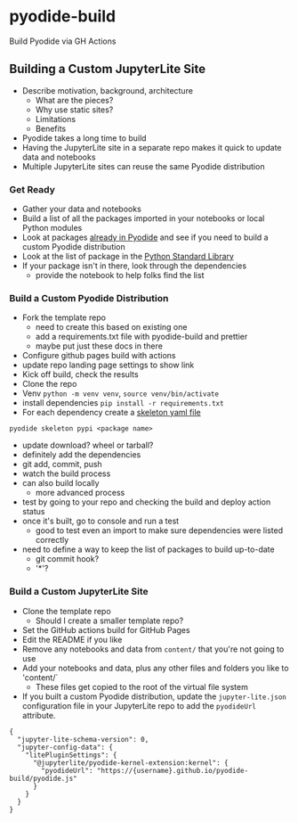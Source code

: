 # pyodide-build

Build Pyodide via GH Actions

## Building a Custom JupyterLite Site

- Describe motivation, background, architecture
  - What are the pieces?
  - Why use static sites?
  - Limitations
  - Benefits
- Pyodide takes a long time to build
- Having the JupyterLite site in a separate repo makes it quick to update data and notebooks
- Multiple JupyterLite sites can reuse the same Pyodide distribution

### Get Ready

- Gather your data and notebooks
- Build a list of all the packages imported in your notebooks or local Python modules
- Look at packages [already in Pyodide](https://pyodide.org/en/stable/usage/packages-in-pyodide.html) and see if you need to build a custom Pyodide distribution
- Look at the list of package in the [Python Standard Library](https://docs.python.org/3/py-modindex.html)
- If your package isn't in there, look through the dependencies
  - provide the notebook to help folks find the list

### Build a Custom Pyodide Distribution

- Fork the template repo
  - need to create this based on existing one
  - add a requirements.txt file with pyodide-build and prettier
  - maybe put just these docs in there
- Configure github pages build with actions
- update repo landing page settings to show link
- Kick off build, check the results
- Clone the repo
- Venv `python -m venv venv`, `source venv/bin/activate`
- install dependencies `pip install -r requirements.txt`
- For each dependency create a [skeleton yaml file](https://pyodide.org/en/stable/development/new-packages.html#creating-the-meta-yaml-file)
```
pyodide skeleton pypi <package name>
```
- update download? wheel or tarball?
- definitely add the dependencies
- git add, commit, push
- watch the build process
- can also build locally
  - more advanced process
- test by going to your repo and checking the build and deploy action status
- once it's built, go to console and run a test
  - good to test even an import to make sure dependencies were listed correctly
- need to define a way to keep the list of packages to build up-to-date
  - git commit hook?
  - '*'?


### Build a Custom JupyterLite Site

- Clone the template repo
  - Should I create a smaller template repo?
- Set the GitHub actions build for GitHub Pages
- Edit the README if you like
- Remove any notebooks and data from `content/` that you're not going to use
- Add your notebooks and data, plus any other files and folders you like to 'content/`
  - These files get copied to the root of the virtual file system
- If you built a custom Pyodide distribution, update the `jupyter-lite.json` configuration file in your JupyterLite repo to add the `pyodideUrl` attribute.
```
{
  "jupyter-lite-schema-version": 0,
  "jupyter-config-data": {
    "litePluginSettings": {
      "@jupyterlite/pyodide-kernel-extension:kernel": {
        "pyodideUrl": "https://{username}.github.io/pyodide-build/pyodide.js"
      }
    }
  }
}
```

